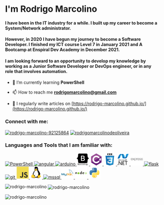 <h1 align="left">I'm Rodrigo Marcolino</h1>
<h4 align="left">
  I have been in the IT industry for a while. I built up my career to become a System/Network administrator.
  <h4 align="left">
    However, in 2020 I have begun my journey to become a Software Developer. I finished my ICT course Level 7 in January 2021 and A Bootcamp at Enspiral Dev Academy  in December 2021.
  </h4>
  <h4 align="left">
I am looking forward to an opportunity to develop my knowledge by working as a Junior Software Developer or DevOps engineer, or in any role that involves automation.
  </h4>
</h4>

- 🌱 I’m currently learning **PowerShell**

- 📫 How to reach me **rodrigomarcolino@gmail.com**
- 📝 I regularly write articles on [https://rodrigo-marcolino.github.io/](https://rodrigo-marcolino.github.io/)

<h3 align="left">Connect with me:</h3>
<p align="left">
<a href="https://www.linkedin.com/in/rodrigo-marcolino-de-oliveira-92125864/" target="blank"><img align="center" src="https://raw.githubusercontent.com/rahuldkjain/github-profile-readme-generator/master/src/images/icons/Social/linked-in-alt.svg" alt="rodrigo-marcolino-92125864" height="30" width="40" /></a>
<a href="https://instagram.com/rodrigomarcolinodeoliveira" target="blank"><img align="center" src="https://raw.githubusercontent.com/rahuldkjain/github-profile-readme-generator/master/src/images/icons/Social/instagram.svg" alt="rodrigomarcolinodeoliveira" height="30" width="40" /></a>
</p>

<h3 align="left">Languages and Tools that I am familiar with:</h3>
<p align="left">
  <a href="https://learn.microsoft.com/en-us/powershell/" target="_blank"> <img src="https://learn.microsoft.com/en-us/powershell/media/index/ps_black_128.svg" alt="PowerShell" width="40" height="40"/> </a>
  <a href="https://angular.io" target="_blank"> <img src="https://angular.io/assets/images/logos/angular/angular.svg" alt="angular" width="40" height="40"/> </a> <a href="https://www.arduino.cc/" target="_blank"> <img src="https://cdn.worldvectorlogo.com/logos/arduino-1.svg" alt="arduino" width="40" height="40"/> </a> <a href="https://getbootstrap.com" target="_blank"> <img src="https://raw.githubusercontent.com/devicons/devicon/master/icons/bootstrap/bootstrap-plain-wordmark.svg" alt="bootstrap" width="40" height="40"/> </a> <a href="https://www.w3schools.com/cs/" target="_blank"> <img src="https://raw.githubusercontent.com/devicons/devicon/master/icons/csharp/csharp-original.svg" alt="csharp" width="40" height="40"/> </a> <a href="https://www.w3schools.com/css/" target="_blank"> <img src="https://raw.githubusercontent.com/devicons/devicon/master/icons/css3/css3-original-wordmark.svg" alt="css3" width="40" height="40"/> </a> <a href="https://dotnet.microsoft.com/" target="_blank"> <img src="https://raw.githubusercontent.com/devicons/devicon/master/icons/dot-net/dot-net-original-wordmark.svg" alt="dotnet" width="40" height="40"/> </a> <a href="https://expressjs.com" target="_blank"> <img src="https://raw.githubusercontent.com/devicons/devicon/master/icons/express/express-original-wordmark.svg" alt="express" width="40" height="40"/> </a> <a href="https://flask.palletsprojects.com/" target="_blank"> <img src="https://www.vectorlogo.zone/logos/pocoo_flask/pocoo_flask-icon.svg" alt="flask" width="40" height="40"/> </a> <a href="https://git-scm.com/" target="_blank"> <img src="https://www.vectorlogo.zone/logos/git-scm/git-scm-icon.svg" alt="git" width="40" height="40"/> </a> <a href="https://developer.mozilla.org/en-US/docs/Web/JavaScript" target="_blank"> <img src="https://raw.githubusercontent.com/devicons/devicon/master/icons/javascript/javascript-original.svg" alt="javascript" width="40" height="40"/> </a> <a href="https://www.linux.org/" target="_blank"> <img src="https://raw.githubusercontent.com/devicons/devicon/master/icons/linux/linux-original.svg" alt="linux" width="40" height="40"/> </a> <a href="https://www.microsoft.com/en-us/sql-server" target="_blank"> <img src="https://www.svgrepo.com/show/303229/microsoft-sql-server-logo.svg" alt="mssql" width="40" height="40"/> </a> <a href="https://www.mysql.com/" target="_blank"> <img src="https://raw.githubusercontent.com/devicons/devicon/master/icons/mysql/mysql-original-wordmark.svg" alt="mysql" width="40" height="40"/> </a> <a href="https://nodejs.org" target="_blank"> <img src="https://raw.githubusercontent.com/devicons/devicon/master/icons/nodejs/nodejs-original-wordmark.svg" alt="nodejs" width="40" height="40"/> </a> <a href="https://www.python.org" target="_blank"> <img src="https://raw.githubusercontent.com/devicons/devicon/master/icons/python/python-original.svg" alt="python" width="40" height="40"/></a>

<p><img align="left" src="https://github-readme-stats.vercel.app/api/top-langs?username=rodrigo-marcolino&show_icons=true&locale=en&layout=compact&count_private=true&theme=dark" alt="rodrigo-marcolino" /></p>

<p>&nbsp;<img align="center" src="https://github-readme-stats.vercel.app/api?username=rodrigo-marcolino&show_icons=true&locale=en&count_private=true&theme=dark" alt="rodrigo-marcolino" /></p>

<p><img align="center" src="https://github-readme-streak-stats.herokuapp.com/?user=rodrigo-marcolino&count_private=true&theme=dark" alt="rodrigo-marcolino" /></p>


